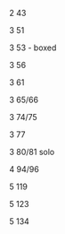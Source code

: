 2 43

3 51

3 53 - boxed

3 56

3 61

3 65/66

3 74/75

3 77

3 80/81 solo

4 94/96

5 119

5 123

5 134




